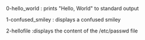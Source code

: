 0-hello_world : prints "Hello, World" to standard output

1-confused_smiley : displays a confused smiley

2-hellofile :displays the content of the /etc/passwd file


